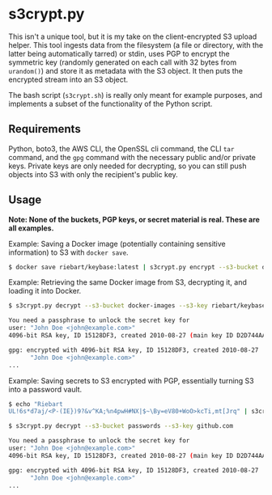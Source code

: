 # s3crypt.py

This isn't a unique tool, but it is my take on the client-encrypted S3 upload helper. This tool ingests data from the filesystem (a file or directory, with the latter being automatically tarred) or stdin, uses PGP to encrypt the symmetric key (randomly generated on each call with 32 bytes from `urandom()`) and store it as metadata with the S3 object. It then puts the encrypted stream into an S3 object.

The bash script (`s3crypt.sh`) is really only meant for example purposes, and implements a subset of the functionality of the Python script.

## Requirements

Python, boto3, the AWS CLI, the OpenSSL cli command, the CLI `tar` command, and the `gpg` command with the necessary public and/or private keys. Private keys are only needed for decrypting, so you can still push objects into S3 with only the recipient's public key.

## Usage

**Note: None of the buckets, PGP keys, or secret material is real. These are all examples.**

Example: Saving a Docker image (potentially containing sensitive information) to S3 with `docker save`.

```bash
$ docker save riebart/keybase:latest | s3crypt.py encrypt --s3-bucket docker-images --s3-key riebart/keybase:latest --pgp-recipient john@example.com --estimated-size 1G
```

Example: Retrieving the same Docker image from S3, decrypting it, and loading it into Docker.

```bash
$ s3crypt.py decrypt --s3-bucket docker-images --s3-key riebart/keybase:latest | docker load

You need a passphrase to unlock the secret key for
user: "John Doe <john@example.com>"
4096-bit RSA key, ID 15128DF3, created 2010-08-27 (main key ID D2D744AA)

gpg: encrypted with 4096-bit RSA key, ID 15128DF3, created 2010-08-27
      "John Doe <john@example.com>"
...
```

Example: Saving secrets to S3 encrypted with PGP, essentially turning S3 into a password vault.

```bash
$ echo "Riebart
UL!6s*d7aj/<P-(IE})9?&v^KA;%n4pwH#NX|$~\By=eV80+WoO>kcTi,mt[Jrq" | s3crypt.py encrypt --s3-bucket passwords --s3-key github.com --pgp-recipient john@example.com

$ s3crypt.py decrypt --s3-bucket passwords --s3-key github.com

You need a passphrase to unlock the secret key for
user: "John Doe <john@example.com>"
4096-bit RSA key, ID 15128DF3, created 2010-08-27 (main key ID D2D744AA)

gpg: encrypted with 4096-bit RSA key, ID 15128DF3, created 2010-08-27
      "John Doe <john@example.com>"
...
```
